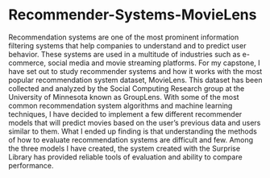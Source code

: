 # Recommender-Systems-MovieLens

Recommendation systems are one of the most prominent information filtering systems that help companies to understand and to predict user behavior. These systems are
used in a multitude of industries such as e-commerce, social media and movie streaming platforms. For my capstone, I have
set out to study recommender systems and how it works with the most popular recommendation system dataset, MovieLens.
This dataset has been collected and analyzed by the Social Computing Research group at the University of Minnesota known as GroupLens. With some of the most common recommendation system algorithms and machine learning techniques, I have decided to implement a few different recommender models that
will predict movies based on the user’s previous data and users similar to them. What I ended up finding is that understanding the methods of how to evaluate recommendation systems are difficult and few. Among the three models I have created, the system created with the Surprise Library has provided reliable
tools of evaluation and ability to compare performance.
